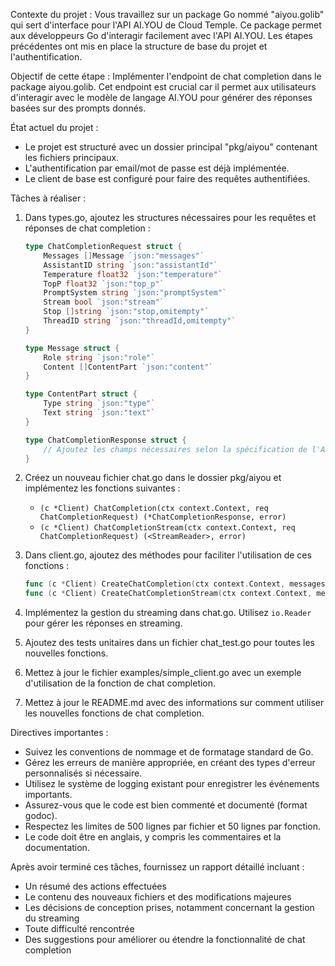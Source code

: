 Contexte du projet :
Vous travaillez sur un package Go nommé "aiyou.golib" qui sert d'interface pour l'API AI.YOU de Cloud Temple. Ce package permet aux développeurs Go d'interagir facilement avec l'API AI.YOU. Les étapes précédentes ont mis en place la structure de base du projet et l'authentification.

Objectif de cette étape :
Implémenter l'endpoint de chat completion dans le package aiyou.golib. Cet endpoint est crucial car il permet aux utilisateurs d'interagir avec le modèle de langage AI.YOU pour générer des réponses basées sur des prompts donnés.

État actuel du projet :
- Le projet est structuré avec un dossier principal "pkg/aiyou" contenant les fichiers principaux.
- L'authentification par email/mot de passe est déjà implémentée.
- Le client de base est configuré pour faire des requêtes authentifiées.

Tâches à réaliser :

1. Dans types.go, ajoutez les structures nécessaires pour les requêtes et réponses de chat completion :
   ```go
   type ChatCompletionRequest struct {
       Messages []Message `json:"messages"`
       AssistantID string `json:"assistantId"`
       Temperature float32 `json:"temperature"`
       TopP float32 `json:"top_p"`
       PromptSystem string `json:"promptSystem"`
       Stream bool `json:"stream"`
       Stop []string `json:"stop,omitempty"`
       ThreadID string `json:"threadId,omitempty"`
   }

   type Message struct {
       Role string `json:"role"`
       Content []ContentPart `json:"content"`
   }

   type ContentPart struct {
       Type string `json:"type"`
       Text string `json:"text"`
   }

   type ChatCompletionResponse struct {
       // Ajoutez les champs nécessaires selon la spécification de l'API
   }
   ```

2. Créez un nouveau fichier chat.go dans le dossier pkg/aiyou et implémentez les fonctions suivantes :
   - `(c *Client) ChatCompletion(ctx context.Context, req ChatCompletionRequest) (*ChatCompletionResponse, error)`
   - `(c *Client) ChatCompletionStream(ctx context.Context, req ChatCompletionRequest) (<StreamReader>, error)`

3. Dans client.go, ajoutez des méthodes pour faciliter l'utilisation de ces fonctions :
   ```go
   func (c *Client) CreateChatCompletion(ctx context.Context, messages []Message, assistantID string) (*ChatCompletionResponse, error)
   func (c *Client) CreateChatCompletionStream(ctx context.Context, messages []Message, assistantID string) (<StreamReader>, error)
   ```

4. Implémentez la gestion du streaming dans chat.go. Utilisez `io.Reader` pour gérer les réponses en streaming.

5. Ajoutez des tests unitaires dans un fichier chat_test.go pour toutes les nouvelles fonctions.

6. Mettez à jour le fichier examples/simple_client.go avec un exemple d'utilisation de la fonction de chat completion.

7. Mettez à jour le README.md avec des informations sur comment utiliser les nouvelles fonctions de chat completion.

Directives importantes :
- Suivez les conventions de nommage et de formatage standard de Go.
- Gérez les erreurs de manière appropriée, en créant des types d'erreur personnalisés si nécessaire.
- Utilisez le système de logging existant pour enregistrer les événements importants.
- Assurez-vous que le code est bien commenté et documenté (format godoc).
- Respectez les limites de 500 lignes par fichier et 50 lignes par fonction.
- Le code doit être en anglais, y compris les commentaires et la documentation.

Après avoir terminé ces tâches, fournissez un rapport détaillé incluant :
- Un résumé des actions effectuées
- Le contenu des nouveaux fichiers et des modifications majeures
- Les décisions de conception prises, notamment concernant la gestion du streaming
- Toute difficulté rencontrée
- Des suggestions pour améliorer ou étendre la fonctionnalité de chat completion
